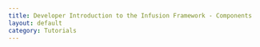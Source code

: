 ```yaml
---
title: Developer Introduction to the Infusion Framework - Components
layout: default
category: Tutorials
---
```

